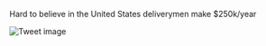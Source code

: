 Hard to believe in the United States deliverymen make $250k/year


![Tweet image](/assets/crosspoast/GeYGT_wXIAAAkpg.jpg)

